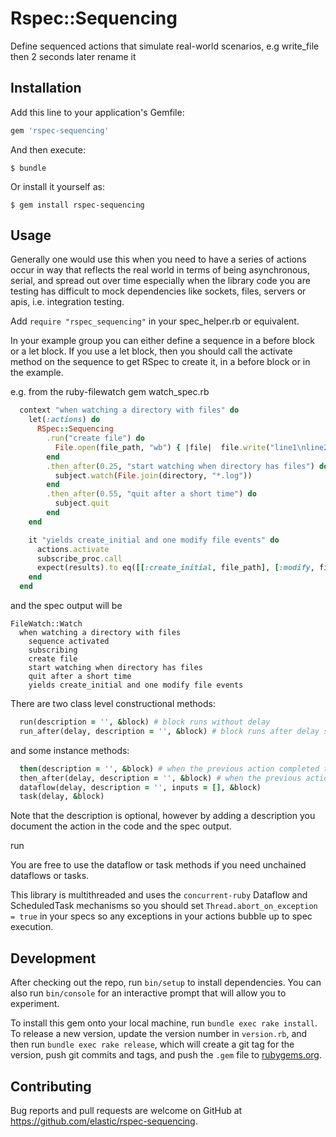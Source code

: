# Rspec::Sequencing

Define sequenced actions that simulate real-world scenarios, e.g write_file then 2 seconds later rename it

## Installation

Add this line to your application's Gemfile:

```ruby
gem 'rspec-sequencing'
```

And then execute:

    $ bundle

Or install it yourself as:

    $ gem install rspec-sequencing

## Usage

Generally one would use this when you need to have a series of actions occur in way that reflects the real world in terms of being asynchronous, serial, and spread out over time especially when the library code you are testing has difficult to mock dependencies like sockets, files, servers or apis, i.e. integration testing.

Add `require "rspec_sequencing"` in your spec_helper.rb or equivalent.

In your example group you can either define a sequence in a before block or a let block.  If you use a let block, then you should call the activate method on the sequence to get RSpec to create it, in a before block or in the example.

e.g. from the ruby-filewatch gem watch_spec.rb
```ruby
  context "when watching a directory with files" do
    let(:actions) do
      RSpec::Sequencing
        .run("create file") do
          File.open(file_path, "wb") { |file|  file.write("line1\nline2\n") }
        end
        .then_after(0.25, "start watching when directory has files") do
          subject.watch(File.join(directory, "*.log"))
        end
        .then_after(0.55, "quit after a short time") do
          subject.quit
        end
    end

    it "yields create_initial and one modify file events" do
      actions.activate
      subscribe_proc.call
      expect(results).to eq([[:create_initial, file_path], [:modify, file_path]])
    end
  end
```
and the spec output will be
```
FileWatch::Watch
  when watching a directory with files
    sequence activated
    subscribing
    create file
    start watching when directory has files
    quit after a short time
    yields create_initial and one modify file events
```

There are two class level constructional methods:
```ruby
  run(description = '', &block) # block runs without delay
  run_after(delay, description = '', &block) # block runs after delay seconds
```

and some instance methods:
```ruby
  then(description = '', &block) # when the previous action completed the block runs without delay
  then_after(delay, description = '', &block) # when the previous action completed the block runs after delay seconds
  dataflow(delay, description = '', inputs = [], &block)
  task(delay, &block)
```
Note that the description is optional, however by adding a description you document the action in the code and the spec output.

run

You are free to use the dataflow or task methods if you need unchained dataflows or tasks.

This library is multithreaded and uses the `concurrent-ruby` Dataflow and ScheduledTask mechanisms so you should set `Thread.abort_on_exception = true`
in your specs so any exceptions in your actions bubble up to spec execution.

## Development

After checking out the repo, run `bin/setup` to install dependencies. You can also run `bin/console` for an interactive prompt that will allow you to experiment.

To install this gem onto your local machine, run `bundle exec rake install`. To release a new version, update the version number in `version.rb`, and then run `bundle exec rake release`, which will create a git tag for the version, push git commits and tags, and push the `.gem` file to [rubygems.org](https://rubygems.org).

## Contributing

Bug reports and pull requests are welcome on GitHub at https://github.com/elastic/rspec-sequencing.

